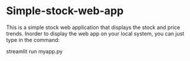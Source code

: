 # Simple-stock-web-app
This is a simple stock web application that displays the stock and price trends. Inorder to display the web app on your local system, you can just type in the command: 


streamlit run myapp.py


